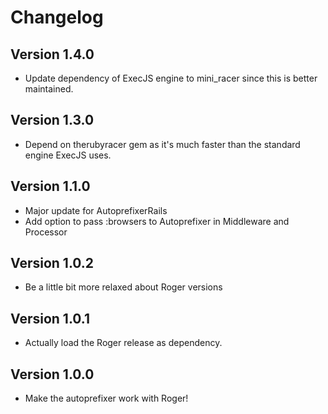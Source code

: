 # Changelog

## Version 1.4.0
* Update dependency of ExecJS engine to mini_racer since this is better
  maintained.

## Version 1.3.0
* Depend on therubyracer gem as it's much faster than the standard engine ExecJS uses.

## Version 1.1.0
* Major update for AutoprefixerRails
* Add option to pass :browsers to Autoprefixer in Middleware and Processor

## Version 1.0.2
* Be a little bit more relaxed about Roger versions

## Version 1.0.1
* Actually load the Roger release as dependency.

## Version 1.0.0
* Make the autoprefixer work with Roger!
